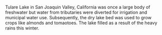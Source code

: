 Tulare Lake in San Joaquin Valley, California was once a large body of freshwater but water from tributaries were diverted for irrigation and municipal water use. Subsequently, the dry lake bed was used to grow crops like almonds and tomaotoes. The lake filled as a result of the heavy rains this winter.
